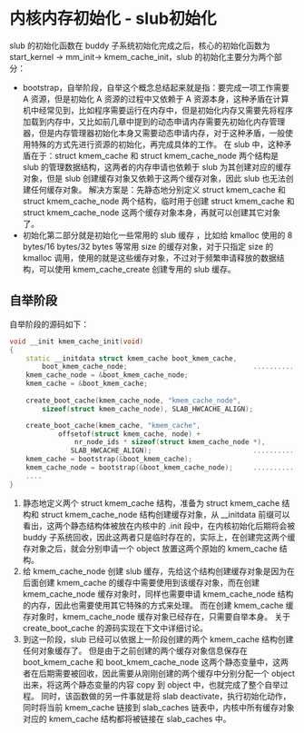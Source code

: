 # 内核内存初始化 -  slub初始化

slub 的初始化函数在 buddy 子系统初始化完成之后，核心的初始化函数为 start_kernel -> mm_init-> kmem_cache_init，slub 的初始化主要分为两个部分：

* bootstrap，自举阶段，自举这个概念总结起来就是指：要完成一项工作需要 A 资源，但是初始化 A 资源的过程中又依赖于 A 资源本身，这种矛盾在计算机中经常见到，比如程序需要运行在内存中，但是初始化内存又需要先将程序加载到内存中，又比如前几章中提到的动态申请内存需要先初始化内存管理器，但是内存管理器初始化本身又需要动态申请内存，对于这种矛盾，一般使用特殊的方式先进行资源的初始化，再完成具体的工作。
  在 slub 中，这种矛盾在于：struct kmem_cache 和 struct kmem_cache_node 两个结构是 slub 的管理数据结构，这两者的内存申请也依赖于 slub 为其创建对应的缓存对象，但是 slub 创建缓存对象又依赖于这两个缓存对象，因此 slub 也无法创建任何缓存对象。
  解决方案是：先静态地分别定义 struct kmem_cache 和 struct kmem_cache_node 两个结构，临时用于创建 
  struct kmem_cache 和 struct kmem_cache_node 这两个缓存对象本身，再就可以创建其它对象了。
* 初始化第二部分就是初始化一些常用的 slub 缓存 ，比如给 kmalloc 使用的 8 bytes/16 bytes/32 bytes 等常用 size 的缓存对象，对于只指定 size 的 kmalloc 调用，使用的就是这些缓存对象，不过对于频繁申请释放的数据结构，可以使用 kmem_cache_create 创建专用的 slub 缓存。 



## 自举阶段

自举阶段的源码如下：

```c++
void __init kmem_cache_init(void)
{
	static __initdata struct kmem_cache boot_kmem_cache,
		boot_kmem_cache_node;                               ......................1
	kmem_cache_node = &boot_kmem_cache_node;
	kmem_cache = &boot_kmem_cache;
	
	create_boot_cache(kmem_cache_node, "kmem_cache_node",   
		sizeof(struct kmem_cache_node), SLAB_HWCACHE_ALIGN);

	create_boot_cache(kmem_cache, "kmem_cache",
			offsetof(struct kmem_cache, node) +
				nr_node_ids * sizeof(struct kmem_cache_node *),
		       SLAB_HWCACHE_ALIGN);                         ......................2
	kmem_cache = bootstrap(&boot_kmem_cache);
	kmem_cache_node = bootstrap(&boot_kmem_cache_node);     ......................3
    ....
}
```

1. 静态地定义两个 struct kmem_cache 结构，准备为 struct kmem_cache 结构和 struct kmem_cache_node 结构创建缓存对象，从 __initdata 前缀可以看出，这两个静态结构体被放在内核中的 .init 段中，在内核初始化后期将会被 buddy 子系统回收，因此这两者只是临时存在的，实际上，在创建完这两个缓存对象之后，就会分别申请一个 object 放置这两个原始的 kmem_cache 结构。
2. 给 kmem_cache_node 创建 slub 缓存，先给这个结构创建缓存对象是因为在后面创建 kmem_cache 的缓存中需要使用到该缓存对象，而在创建 kmem_cache_node 缓存对象时，同样也需要申请 kmem_cache_node  结构的内存，因此也需要使用其它特殊的方式来处理。
   而在创建 kmem_cache 缓存对象时，kmem_cache_node 缓存对象已经存在，只需要自举本身。
   关于 create_boot_cache 的源码实现在下文中详细讨论。
3. 到这一阶段，slub 已经可以依据上一阶段创建的两个 kmem_cache 结构创建任何对象缓存了。
   但是由于之前创建的两个缓存对象信息保存在 boot_kmem_cache 和 boot_kmem_cache_node 这两个静态变量中，这两者在后期需要被回收，因此需要从刚刚创建的两个缓存中分别分配一个 object 出来，将这两个静态变量的内容 copy 到 object 中，也就完成了整个自举过程。
   同时，该函数做的另一件事就是将 slab deactivate，执行初始化动作，同时将当前 kmem_cache 链接到 slab_caches 链表中，内核中所有缓存对象对应的 kmem_cache 结构都将被链接在 slab_caches 中。

